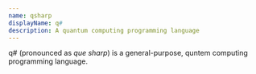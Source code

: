 ```yaml
---
name: qsharp
displayName: q#
description: A quantum computing programming language
---
```

q# (pronounced as *que sharp*) is a general-purpose, quntem computing programming  language.